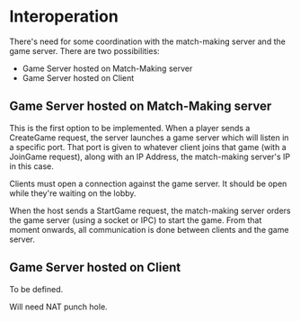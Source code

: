 # Interoperation

There's need for some coordination with the match-making server and the game server. There are two possibilities:

- Game Server hosted on Match-Making server
- Game Server hosted on Client

## Game Server hosted on Match-Making server

This is the first option to be implemented. When a player sends a CreateGame request, the server launches a game server which will listen in a specific port. That port is given to whatever client joins that game (with a JoinGame request), along with an IP Address, the match-making server's IP in this case.

Clients must open a connection against the game server. It should be open while they're waiting on the lobby.

When the host sends a StartGame request, the match-making server orders the game server (using a socket or IPC) to start the game. From that moment onwards, all communication is done between clients and the game server.

## Game Server hosted on Client

To be defined.

Will need NAT punch hole.